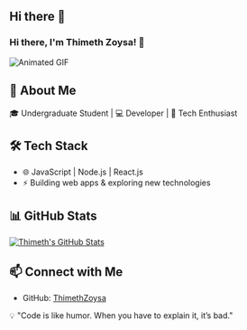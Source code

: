 ## Hi there 👋
### Hi there, I'm Thimeth Zoysa! 👋

![Animated GIF](https://cdn.discordapp.com/attachments/1298291115757146152/1344461636215504906/225813708-98b745f2-7d22-48cf-9150-083f1b00d6c9.gif?ex=67c0fef8&is=67bfad78&hm=77a7fc8703145494289b334d17265f1a9e116b697ad9fd89968400ccf8dde67b&)

## 🚀 About Me
🎓 Undergraduate Student | 💻 Developer | 🚀 Tech Enthusiast

## 🛠 Tech Stack
- 🌐 JavaScript | Node.js | React.js
- ⚡ Building web apps & exploring new technologies

## 📊 GitHub Stats
[![Thimeth's GitHub Stats](https://github-readme-streak-stats.herokuapp.com/?user=ThimethZoysa&theme=tokyonight)](https://github.com/ThimethZoysa)

## 📫 Connect with Me
- GitHub: [ThimethZoysa](https://github.com/ThimethZoysa)

💡 "Code is like humor. When you have to explain it, it’s bad."

<!--
**ThimethZ03/ThimethZ03** is a ✨ _special_ ✨ repository because its `README.md` (this file) appears on your GitHub profile.

Here are some ideas to get you started:

- 🔭 I’m currently working on ...
- 🌱 I’m currently learning ...
- 👯 I’m looking to collaborate on ...
- 🤔 I’m looking for help with ...
- 💬 Ask me about ...
- 📫 How to reach me: ...
- 😄 Pronouns: ...
- ⚡ Fun fact: ...
-->
